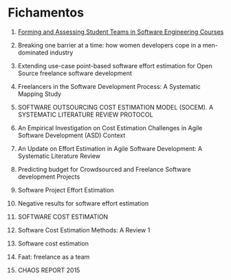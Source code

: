# Fichamentos

1. [Forming and Assessing Student Teams in Software Engineering Courses](https://github.com/ICEI-PUC-Minas-PPLES-TI/plf-es-2022-1-tcci-5308100-pes-gustavo-henrique/blob/master/Fichamentos/Forming%20and%20Assessing%20Student%20Teams%20inSoftware%20Engineering%20Courses.md)

2. Breaking one barrier at a time: how women developers cope in a men-dominated industry

3. Extending use-case point-based software effort estimation for Open Source freelance software development

4. Freelancers in the Software Development Process: A Systematic Mapping Study

5. SOFTWARE OUTSOURCING COST ESTIMATION MODEL (SOCEM). A SYSTEMATIC LITERATURE REVIEW PROTOCOL

6. An Empirical Investigation on Cost Estimation Challenges in Agile Software Development (ASD) Context

7. An Update on Effort Estimation in Agile Software Development: A Systematic Literature Review

8. Predicting budget for Crowdsourced and Freelance Software development Projects

9. Software Project Effort Estimation

10. Negative results for software effort estimation

11. SOFTWARE COST ESTIMATION

12. Software Cost Estimation Methods: A Review 1

13. Software cost estimation

14. Faat: freelance as a team

15. CHAOS REPORT 2015
